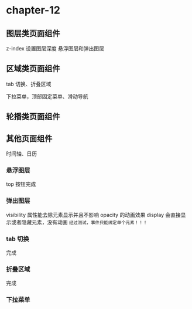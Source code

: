 # chapter-12

## 图层类页面组件
z-index 设置图层深度    悬浮图层和弹出图层

## 区域类页面组件
tab 切换、折叠区域

下拉菜单，顶部固定菜单、滑动导航

## 轮播类页面组件

## 其他页面组件
时间轴、日历

### 悬浮图层
top 按钮完成

### 弹出图层
visibility 属性能去除元素显示并且不影响 opacity 的动画效果
display 会直接显示或者隐藏元素，没有动画
`经过测试，事件只能绑定单个元素！！！`

### tab 切换
完成

### 折叠区域 
完成

### 下拉菜单